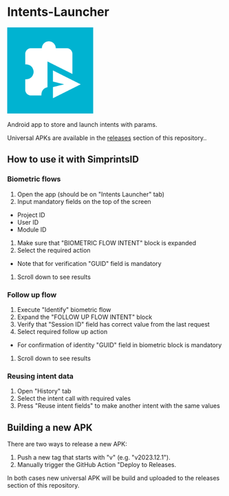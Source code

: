 # Intents-Launcher

<img src="./app/src/main/ic_launcher-playstore.png" width="200" height="200">

Android app to store and launch intents with params.

Universal APKs are available in the [releases](https://github.com/Simprints/SID-Intent-Launcher/releases) section of this repository..

## How to use it with SimprintsID

### Biometric flows

1. Open the app (should be on "Intents Launcher" tab)
1. Input mandatory fields on the top of the screen
  - Project ID
  - User ID
  - Module ID
1. Make sure that "BIOMETRIC FLOW INTENT" block is expanded
1. Select the required action
  - Note that for verification "GUID" field is mandatory
1. Scroll down to see results

### Follow up flow

1. Execute "Identify" biometric flow
1. Expand the "FOLLOW UP FLOW INTENT" block
1. Verify that "Session ID" field has correct value from the last request
1. Select required follow up action
  - For confirmation of identity "GUID" field in biometric block is mandatory
1. Scroll down to see results

### Reusing intent data

1. Open "History" tab
1. Select the intent call with required vales
1. Press "Reuse intent fields" to make another intent with the same values

## Building a new APK

There are two ways to release a new APK:

1. Push a new tag that starts with "v" (e.g. "v2023.12.1").
2. Manually trigger the GitHub Action "Deploy to Releases.

In both cases new universal APK will be build and uploaded to the releases section of this repository.
